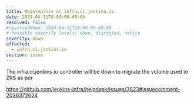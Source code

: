 ```yaml
---
title: Maintenance on infra.ci.jenkins.io
date: 2024-04-11T8:00:00-00:00
resolved: false
#resolvedWhen: 2024-04-11T10:00:00-00:00
# Possible severity levels: down, disrupted, notice
severity: down
affected:
  - infra.ci.jenkins.io
section: issue
---
```

<!-- [Final message]

[Initial message] -->

The infra.ci.jenkins.io controller will be down to migrate the volume used to ZRS as per

https://github.com/jenkins-infra/helpdesk/issues/3823#issuecomment-2036372624
